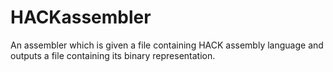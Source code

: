 # HACKassembler
An assembler which is given a file containing HACK assembly language and outputs a file containing its binary representation.
